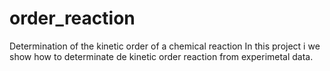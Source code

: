 # order_reaction
Determination of the kinetic order of a chemical reaction
In this project i we show how to determinate de kinetic order reaction from experimetal data. 
